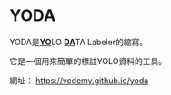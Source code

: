 # YODA

YODA是<ins>**YO**</ins>LO <ins>**DA**</ins>TA Labeler的縮寫。

它是一個用來簡單的標註YOLO資料的工具。

網址： https://vcdemy.github.io/yoda
